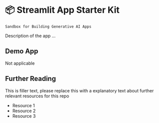 # 📦 Streamlit App Starter Kit 
```
Sandbox for Building Generative AI Apps
```

Description of the app ...

## Demo App

Not applicable


## Further Reading

This is filler text, please replace this with a explanatory text about further relevant resources for this repo
- Resource 1
- Resource 2
- Resource 3
